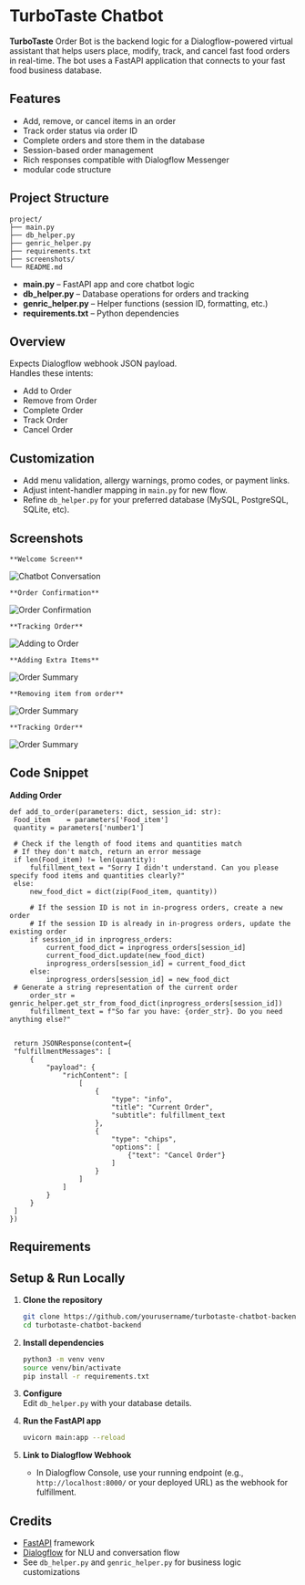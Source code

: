 # TurboTaste Chatbot

**TurboTaste** Order Bot is the backend logic for a Dialogflow-powered virtual assistant that helps users place, modify, track, and cancel fast food orders in real-time. The bot uses a FastAPI application that connects to your fast food business database.

##  Features

- Add, remove, or cancel items in an order
- Track order status via order ID
- Complete orders and store them in the database
- Session-based order management
- Rich responses compatible with Dialogflow Messenger
- modular code structure

##  Project Structure

```
project/
├── main.py
├── db_helper.py
├── genric_helper.py
├── requirements.txt
├── screenshots/
└── README.md
```

- **main.py** – FastAPI app and core chatbot logic
- **db_helper.py** – Database operations for orders and tracking
- **genric_helper.py** – Helper functions (session ID, formatting, etc.)
- **requirements.txt** – Python dependencies


## Overview

Expects Dialogflow webhook JSON payload.  
Handles these intents:
- Add to Order
- Remove from Order
- Complete Order
- Track Order
- Cancel Order


## Customization

- Add menu validation, allergy warnings, promo codes, or payment links.
- Adjust intent-handler mapping in `main.py` for new flow.
- Refine `db_helper.py` for your preferred database (MySQL, PostgreSQL, SQLite, etc).

## Screenshots

    **Welcome Screen**
![Chatbot Conversation](Screenshots/s1.PNG) 


    **Order Confirmation**
![Order Confirmation](Screenshots/Order_confirm.PNG)


    **Tracking Order**
![Adding to Order](Screenshots/s2.PNG)


    **Adding Extra Items**    
![Order Summary](Screenshots/order1.PNG)


    **Removing item from order**
![Order Summary](Screenshots/Remove.PNG)


    **Tracking Order**
![Order Summary](Screenshots/Track_order.PNG)


## Code Snippet
   **Adding Order**
   ```
def add_to_order(parameters: dict, session_id: str):
    Food_item    = parameters['Food_item']
    quantity = parameters['number1']

    # Check if the length of food items and quantities match
    # If they don't match, return an error message
    if len(Food_item) != len(quantity):
        fulfillment_text = "Sorry I didn't understand. Can you please specify food items and quantities clearly?"
    else:
        new_food_dict = dict(zip(Food_item, quantity))

        # If the session ID is not in in-progress orders, create a new order
        # If the session ID is already in in-progress orders, update the existing order
        if session_id in inprogress_orders:
            current_food_dict = inprogress_orders[session_id]
            current_food_dict.update(new_food_dict)
            inprogress_orders[session_id] = current_food_dict
        else:
            inprogress_orders[session_id] = new_food_dict
    # Generate a string representation of the current order
        order_str = genric_helper.get_str_from_food_dict(inprogress_orders[session_id])
        fulfillment_text = f"So far you have: {order_str}. Do you need anything else?"


    return JSONResponse(content={
    "fulfillmentMessages": [
        {
            "payload": {
                "richContent": [
                    [
                        {
                            "type": "info",
                            "title": "Current Order",
                            "subtitle": fulfillment_text
                        },
                        {
                            "type": "chips",
                            "options": [
                                {"text": "Cancel Order"}
                            ]
                        }
                    ]
                ]
            }
        }
    ]
})
```

   

## Requirements


## Setup & Run Locally

1. **Clone the repository**
    ```bash
    git clone https://github.com/yourusername/turbotaste-chatbot-backend.git
    cd turbotaste-chatbot-backend
    ```

2. **Install dependencies**
    ```bash
    python3 -m venv venv
    source venv/bin/activate
    pip install -r requirements.txt
    ```

3. **Configure**  
   Edit `db_helper.py` with your database details.

4. **Run the FastAPI app**
    ```bash
    uvicorn main:app --reload
    ```

5. **Link to Dialogflow Webhook**
    - In Dialogflow Console, use your running endpoint (e.g., `http://localhost:8000/` or your deployed URL) as the webhook for fulfillment.

## Credits

- [FastAPI](https://fastapi.tiangolo.com/) framework
- [Dialogflow](https://dialogflow.cloud.google.com/) for NLU and conversation flow
- See `db_helper.py` and `genric_helper.py` for business logic customizations
